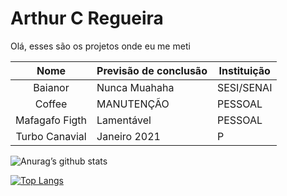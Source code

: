 # Arthur C Regueira 

Olá, esses são os projetos onde eu me meti 

|     Nome       	| Previsão de conclusão 	| Instituição 	|
|:--------------:	|-----------------------	|-------------	|
| Baianor        	| Nunca Muahaha         	| SESI/SENAI  	|
| Coffee         	| MANUTENÇÃO            	| PESSOAL     	|   	
| Mafagafo Figth 	| Lamentável            	| PESSOAL     	|
| Turbo Canavial  | Janeiro  2021           | P             |

![Anurag’s github stats](https://github-readme-stats.vercel.app/api?username=TuzinRS&show_icons=true&count_private=true&theme=dark)

[![Top Langs](https://github-readme-stats.vercel.app/api/top-langs/?username=TuzinRS&exclude_repo=tipi_atividades_senai&layout=compact&theme=dark)](https://github.com/anuraghazra/github-readme-stats)